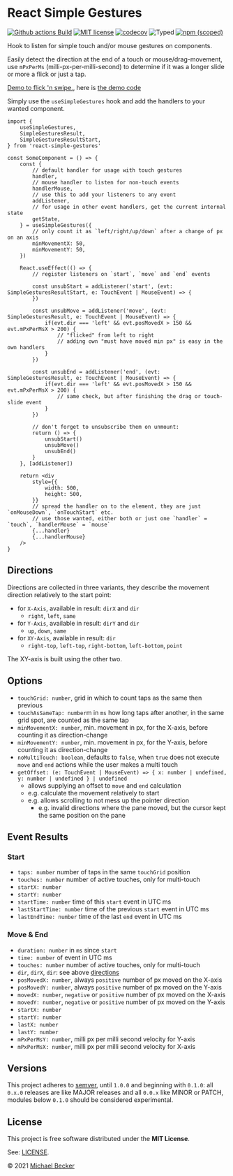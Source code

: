 # React Simple Gestures

[![Github actions Build](https://github.com/elbakerino/react-simple-gestures/actions/workflows/blank.yml/badge.svg)](https://github.com/elbakerino/react-simple-gestures/actions)
[![MIT license](https://img.shields.io/npm/l/react-simple-gestures?style=flat-square)](https://github.com/elbakerino/react-simple-gestures/blob/master/LICENSE)
[![codecov](https://codecov.io/gh/elbakerino/react-simple-gestures/branch/main/graph/badge.svg?token=OX9UOZPMRF)](https://codecov.io/gh/elbakerino/react-simple-gestures)
![Typed](https://flat.badgen.net/badge/icon/Typed?icon=typescript&label&labelColor=blue&color=555555)
[![npm (scoped)](https://img.shields.io/npm/v/react-simple-gestures?style=flat-square)](https://www.npmjs.com/package/react-simple-gestures)

Hook to listen for simple touch and/or mouse gestures on components.

Easily detect the direction at the end of a touch or mouse/drag-movement, use `mPxPerMs` (milli-px-per-milli-second) to determine if it was a longer slide or more a flick or just a tap.

[Demo to flick 'n swipe.](https://simple-gestures.bemit.codes), here is [the demo code](./packages/demo/src/GestureArea.tsx)

Simply use the `useSimpleGestures` hook and add the handlers to your wanted component.

```tsx
import {
    useSimpleGestures,
    SimpleGesturesResult,
    SimpleGesturesResultStart,
} from 'react-simple-gestures'

const SomeComponent = () => {
    const {
        // default handler for usage with touch gestures
        handler,
        // mouse handler to listen for non-touch events
        handlerMouse,
        // use this to add your listeners to any event
        addListener,
        // for usage in other event handlers, get the current internal state
        getState,
    } = useSimpleGestures({
        // only count it as `left/right/up/down` after a change of px on an axis
        minMovementX: 50,
        minMovementY: 50,
    })

    React.useEffect(() => {
        // register listeners on `start`, `move` and `end` events

        const unsubStart = addListener('start', (evt: SimpleGesturesResultStart, e: TouchEvent | MouseEvent) => {
        })

        const unsubMove = addListener('move', (evt: SimpleGesturesResult, e: TouchEvent | MouseEvent) => {
            if(evt.dir === 'left' && evt.posMovedX > 150 && evt.mPxPerMsX > 200) {
                // "flicked" from left to right
                // adding own "must have moved min px" is easy in the own handlers
            }
        })

        const unsubEnd = addListener('end', (evt: SimpleGesturesResult, e: TouchEvent | MouseEvent) => {
            if(evt.dir === 'left' && evt.posMovedX > 150 && evt.mPxPerMsX > 200) {
                // same check, but after finishing the drag or touch-slide event
            }
        })

        // don't forget to unsubscribe them on unmount:
        return () => {
            unsubStart()
            unsubMove()
            unsubEnd()
        }
    }, [addListener])

    return <div
        style={{
            width: 500,
            height: 500,
        }}
        // spread the handler on to the element, they are just `onMouseDown`, `onTouchStart` etc.
        // use those wanted, either both or just one `handler` = `touch`, `handlerMouse` = `mouse`
        {...handler}
        {...handlerMouse}
    />
}
```

## Directions

Directions are collected in three variants, they describe the movement direction relatively to the start point:

- for `X-Axis`, available in result: `dirX` and `dir`
    - `right`, `left`, `same`
- for `Y-Axis`, available in result: `dirY` and `dir`
    - `up`, `down`, `same`
- for `XY-Axis`, available in result: `dir`
    - `right-top`, `left-top`, `right-bottom`, `left-bottom`, `point`

The XY-axis is built using the other two.

## Options

- `touchGrid: number`, grid in which to count taps as the same then previous
- `touchAsSameTap: number`m in `ms` how long taps after another, in the same grid spot, are counted as the same tap
- `minMovementX: number`, min. movement in px, for the X-axis, before counting it as direction-change
- `minMovementY: number`, min. movement in px, for the Y-axis, before counting it as direction-change
- `noMultiTouch: boolean`, defaults to `false`, when `true` does not execute `move` and `end` actions while the user makes a multi touch
- `getOffset: (e: TouchEvent | MouseEvent) => { x: number | undefined, y: number | undefined } | undefined`
    - allows supplying an offset to `move` and `end` calculation
    - e.g. calculate the movement relatively to start
    - e.g. allows scrolling to not mess up the pointer direction
        - e.g. invalid directions where the pane moved, but the cursor kept the same position on the pane

## Event Results

### Start

- `taps: number` number of taps in the same `touchGrid` position
- `touches: number` number of active touches, only for multi-touch
- `startX: number`
- `startY: number`
- `startTime: number` time of this `start` event in UTC ms
- `lastStartTime: number` time of the previous `start` event in UTC ms
- `lastEndTime: number` time of the last `end` event in UTC ms

### Move & End

- `duration: number` in `ms` since `start`
- `time: number` of event in UTC ms
- `touches: number` number of active touches, only for multi-touch
- `dir`, `dirX`, `dir`: see above [directions](#directions)
- `posMovedX: number`, always `positive` number of px moved on the X-axis
- `posMovedY: number`, always `positive` number of px moved on the Y-axis
- `movedX: number`, `negative` or `positive` number of px moved on the X-axis
- `movedY: number`, `negative` or `positive` number of px moved on the Y-axis
- `startX: number`
- `startY: number`
- `lastX: number`
- `lastY: number`
- `mPxPerMsY: number`, milli px per milli second velocity for Y-axis
- `mPxPerMsX: number`, milli px per milli second velocity for X-axis

## Versions

This project adheres to [semver](https://semver.org/), until `1.0.0` and beginning with `0.1.0`: all `0.x.0` releases are like MAJOR releases and all `0.0.x` like MINOR or PATCH, modules below `0.1.0` should be considered experimental.

## License

This project is free software distributed under the **MIT License**.

See: [LICENSE](LICENSE).

© 2021 [Michael Becker](https://mlbr.xyz)
